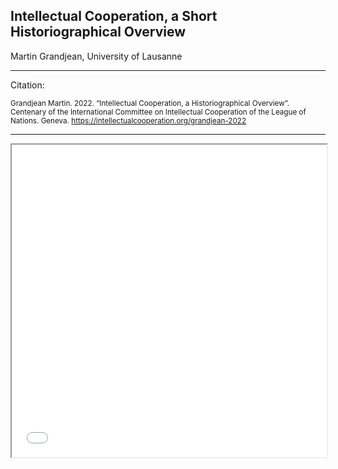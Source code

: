 <h2>Intellectual Cooperation, a Short Historiographical Overview</h2>

Martin Grandjean, University of Lausanne

<hr>

Citation:

<small>Grandjean Martin. 2022. “Intellectual Cooperation, a Historiographical Overview”. Centenary of the International Committee on Intellectual Cooperation of the League of Nations. Geneva. https://intellectualcooperation.org/grandjean-2022 </small>

<hr>
    
    

<iframe src="/uploads/media/default/0001/01/540cb75550adf33f281f29132dddd14fded85bfc.pdf" width="100%" height="500px">

  
  
